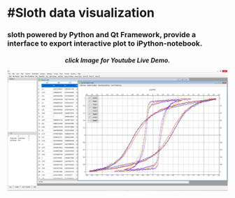 #Sloth data visualization
=====

<h3>sloth powered by Python and Qt Framework, provide a interface to export interactive plot  to iPython-notebook.


<h5><center> click Image for Youtube Live Demo.</center>

[![Demo](https://github.com/s910324/Sloth/blob/master/screen%20shots/NightlyBuild%2028.jpg)](https://www.youtube.com/watch?v=yXr62x98pXQ)
